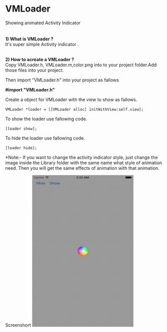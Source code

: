 # VMLoader
Showing animated Activity Indicator
<br><br><br><b>1) What is VMLoader ?</b><br>
It's super simple Activity indicator .

<br><b>2) How to acreate a VMLoader ?</b><br>
Copy VMLoader.h, VMLoader.m,color.png into to your project folder.Add those files into your project.

Then import "VMLoader.h" into your project as fallows

<b> #import "VMLoader.h"</b>

Create a object for VMLoader with the view to show as fallows.

```
VMLoader *loader = [[VMLoader alloc] initWithView:self.view];
```

To show the loader use fallowing code.

```
[loader show];
```

To hide the loader use fallowing code.

```
[loader hide];
```

*Note:-
If you want to change the activity indicator style, just change the image inside the Library folder with the same name what style of animation need. Then you will get the same effects of animation with that animation.


Screenshort
![VMLoader Sample Image](/Screen/sample.png?raw=true "VMLoader Example Output Image")
